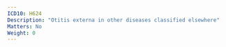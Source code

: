 ```yaml
---
ICD10: H624
Description: "Otitis externa in other diseases classified elsewhere"
Matters: No
Weight: 0
---
```


